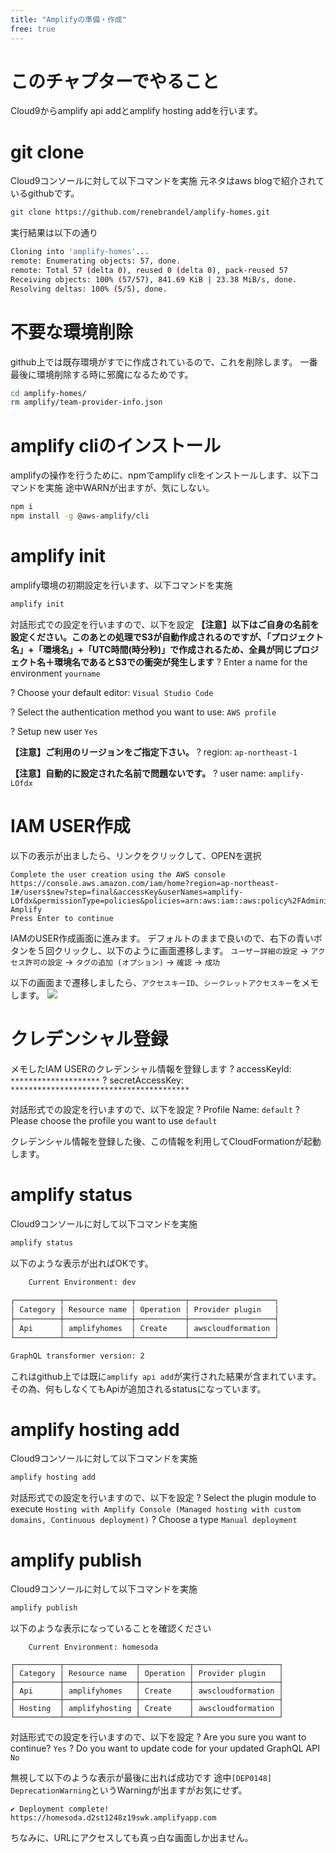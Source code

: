 ```yaml
---
title: "Amplifyの準備・作成"
free: true
---
```

# このチャプターでやること

Cloud9からamplify api addとamplify hosting addを行います。

# git clone

Cloud9コンソールに対して以下コマンドを実施
元ネタはaws blogで紹介されているgithubです。

``` sh
git clone https://github.com/renebrandel/amplify-homes.git
```

実行結果は以下の通り

``` sh
Cloning into 'amplify-homes'...
remote: Enumerating objects: 57, done.
remote: Total 57 (delta 0), reused 0 (delta 0), pack-reused 57
Receiving objects: 100% (57/57), 841.69 KiB | 23.38 MiB/s, done.
Resolving deltas: 100% (5/5), done.
```

# 不要な環境削除

github上では既存環境がすでに作成されているので、これを削除します。
一番最後に環境削除する時に邪魔になるためです。

``` sh
cd amplify-homes/
rm amplify/team-provider-info.json 
```

# amplify cliのインストール

amplifyの操作を行うために、npmでamplify cliをインストールします、以下コマンドを実施
途中WARNが出ますが、気にしない。

``` sh
npm i
npm install -g @aws-amplify/cli
```

# amplify init

amplify環境の初期設定を行います、以下コマンドを実施

``` sh
amplify init
```

対話形式での設定を行いますので、以下を設定
**【注意】以下はご自身の名前を設定ください。このあとの処理でS3が自動作成されるのですが、「プロジェクト名」+「環境名」+「UTC時間(時分秒)」で作成されるため、全員が同じプロジェクト名＋環境名であるとS3での衝突が発生します**
? Enter a name for the environment `yourname`

? Choose your default editor: `Visual Studio Code`

? Select the authentication method you want to use: `AWS profile`

? Setup new user `Yes`

**【注意】ご利用のリージョンをご指定下さい。**
? region:  `ap-northeast-1`

**【注意】自動的に設定された名前で問題ないです。**
? user name:  `amplify-LOfdx`

# IAM USER作成

以下の表示が出ましたら、リンクをクリックして、OPENを選択

```
Complete the user creation using the AWS console
https://console.aws.amazon.com/iam/home?region=ap-northeast-1#/users$new?step=final&accessKey&userNames=amplify-LOfdx&permissionType=policies&policies=arn:aws:iam::aws:policy%2FAdministratorAccess-Amplify
Press Enter to continue
```

IAMのUSER作成画面に進みます。
デフォルトのままで良いので、右下の青いボタンを５回クリックし、以下のように画面遷移します。
`ユーザー詳細の設定` -> `アクセス許可の設定` -> `タグの追加 (オプション)` -> `確認` -> `成功`

以下の画面まで遷移しましたら、`アクセスキーID`、`シークレットアクセスキー`をメモします。
![](https://storage.googleapis.com/zenn-user-upload/ec91b74357c9-20220226.png)

# クレデンシャル登録

メモしたIAM USERのクレデンシャル情報を登録します
? accessKeyId:  `********************`
? secretAccessKey:  `****************************************`

対話形式での設定を行いますので、以下を設定
? Profile Name: `default`
? Please choose the profile you want to use `default`

クレデンシャル情報を登録した後、この情報を利用してCloudFormationが起動します。

# amplify status

Cloud9コンソールに対して以下コマンドを実施

``` sh
amplify status
```

以下のような表示が出ればOKです。

``` sh
    Current Environment: dev
    
┌──────────┬───────────────┬───────────┬───────────────────┐
│ Category │ Resource name │ Operation │ Provider plugin   │
├──────────┼───────────────┼───────────┼───────────────────┤
│ Api      │ amplifyhomes  │ Create    │ awscloudformation │
└──────────┴───────────────┴───────────┴───────────────────┘

GraphQL transformer version: 2
```

これはgithub上では既に`amplify api add`が実行された結果が含まれています。
その為、何もしなくてもApiが追加されるstatusになっています。

# amplify hosting add

Cloud9コンソールに対して以下コマンドを実施

``` sh
amplify hosting add
```

対話形式での設定を行いますので、以下を設定
? Select the plugin module to execute `Hosting with Amplify Console (Managed hosting with custom domains, Continuous deployment)`
? Choose a type `Manual deployment`

# amplify publish

Cloud9コンソールに対して以下コマンドを実施

``` sh
amplify publish
```

以下のような表示になっていることを確認ください

```
    Current Environment: homesoda
    
┌──────────┬────────────────┬───────────┬───────────────────┐
│ Category │ Resource name  │ Operation │ Provider plugin   │
├──────────┼────────────────┼───────────┼───────────────────┤
│ Api      │ amplifyhomes   │ Create    │ awscloudformation │
├──────────┼────────────────┼───────────┼───────────────────┤
│ Hosting  │ amplifyhosting │ Create    │ awscloudformation │
└──────────┴────────────────┴───────────┴───────────────────┘
```

対話形式での設定を行いますので、以下を設定
? Are you sure you want to continue? `Yes`
? Do you want to update code for your updated GraphQL API `No`

無視して以下のような表示が最後に出れば成功です
途中`[DEP0148] DeprecationWarning`というWarningが出ますがお気にせず。

```
✔ Deployment complete!
https://homesoda.d2st1248z19swk.amplifyapp.com
```

ちなみに、URLにアクセスしても真っ白な画面しか出ません。
